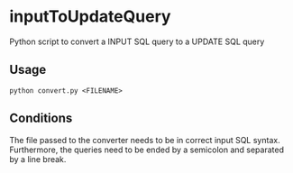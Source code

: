 # inputToUpdateQuery
Python script to convert a INPUT SQL query to a UPDATE SQL query

## Usage
`python convert.py <FILENAME>`

## Conditions
The file passed to the converter needs to be in correct input SQL syntax. Furthermore, the queries need to be ended by a semicolon and separated by a line break.
